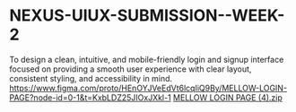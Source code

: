 # NEXUS-UIUX-SUBMISSION--WEEK-2
To design a clean, intuitive, and mobile-friendly login and signup interface focused on providing a smooth user experience with clear layout, consistent styling, and accessibility in mind.
https://www.figma.com/proto/HEnOYJVeEdVt6lcqIiQ9By/MELLOW-LOGIN-PAGE?node-id=0-1&t=KxbLDZ25JIOxJXkl-1
[MELLOW LOGIN PAGE (4).zip](https://github.com/user-attachments/files/21077910/MELLOW.LOGIN.PAGE.4.zip)
